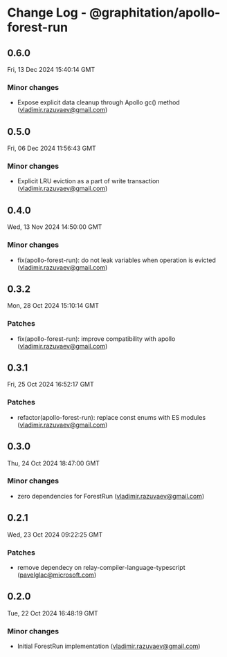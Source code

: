 # Change Log - @graphitation/apollo-forest-run

<!-- This log was last generated on Fri, 13 Dec 2024 15:40:14 GMT and should not be manually modified. -->

<!-- Start content -->

## 0.6.0

Fri, 13 Dec 2024 15:40:14 GMT

### Minor changes

- Expose explicit data cleanup through Apollo gc() method (vladimir.razuvaev@gmail.com)

## 0.5.0

Fri, 06 Dec 2024 11:56:43 GMT

### Minor changes

- Explicit LRU eviction as a part of write transaction (vladimir.razuvaev@gmail.com)

## 0.4.0

Wed, 13 Nov 2024 14:50:00 GMT

### Minor changes

- fix(apollo-forest-run): do not leak variables when operation is evicted (vladimir.razuvaev@gmail.com)

## 0.3.2

Mon, 28 Oct 2024 15:10:14 GMT

### Patches

- fix(apollo-forest-run): improve compatibility with apollo (vladimir.razuvaev@gmail.com)

## 0.3.1

Fri, 25 Oct 2024 16:52:17 GMT

### Patches

- refactor(apollo-forest-run): replace const enums with ES modules (vladimir.razuvaev@gmail.com)

## 0.3.0

Thu, 24 Oct 2024 18:47:00 GMT

### Minor changes

- zero dependencies for ForestRun (vladimir.razuvaev@gmail.com)

## 0.2.1

Wed, 23 Oct 2024 09:22:25 GMT

### Patches

- remove dependecy on relay-compiler-language-typescript (pavelglac@microsoft.com)

## 0.2.0

Tue, 22 Oct 2024 16:48:19 GMT

### Minor changes

- Initial ForestRun implementation (vladimir.razuvaev@gmail.com)
